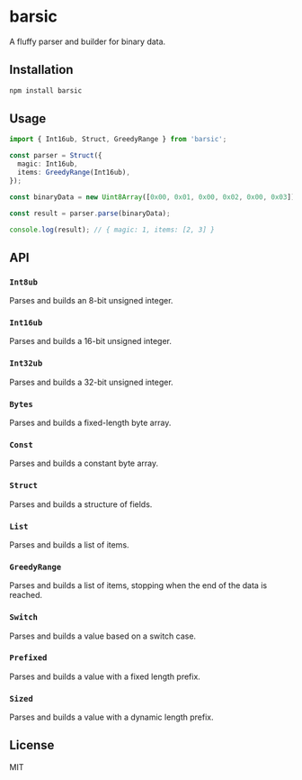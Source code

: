 # barsic

A fluffy parser and builder for binary data.

## Installation

```bash
npm install barsic
```

## Usage

```typescript
import { Int16ub, Struct, GreedyRange } from 'barsic';

const parser = Struct({
  magic: Int16ub,
  items: GreedyRange(Int16ub),
});

const binaryData = new Uint8Array([0x00, 0x01, 0x00, 0x02, 0x00, 0x03]);

const result = parser.parse(binaryData);

console.log(result); // { magic: 1, items: [2, 3] }
```

## API

### `Int8ub`

Parses and builds an 8-bit unsigned integer.

### `Int16ub`

Parses and builds a 16-bit unsigned integer.

### `Int32ub`

Parses and builds a 32-bit unsigned integer.

### `Bytes`

Parses and builds a fixed-length byte array.

### `Const`

Parses and builds a constant byte array.

### `Struct`

Parses and builds a structure of fields.

### `List`

Parses and builds a list of items.

### `GreedyRange`

Parses and builds a list of items, stopping when the end of the data is reached.

### `Switch`

Parses and builds a value based on a switch case.

### `Prefixed`

Parses and builds a value with a fixed length prefix.

### `Sized`

Parses and builds a value with a dynamic length prefix.

## License

MIT
